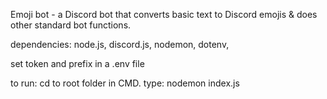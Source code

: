 Emoji bot - a Discord bot that converts basic text to Discord emojis & does other standard bot functions.

dependencies:
  node.js, 
  discord.js,
  nodemon, 
  dotenv,
  
set token and prefix in a .env file

to run:
  cd to root folder in CMD.
  type: nodemon index.js
